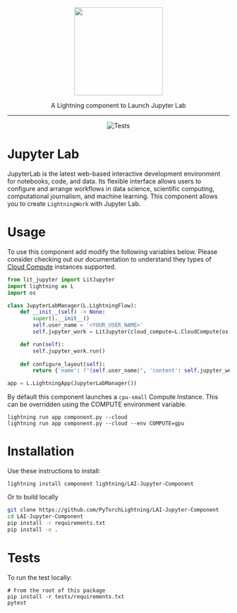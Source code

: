 <!---:lai-name: Slack Messenger--->

<div align="center">
<img src="https://jupyter.org/assets/homepage/main-logo.svg" width="200px">

A Lightning component to Launch Jupyter Lab
______________________________________________________________________

![Tests](https://github.com/PyTorchLightning/LAI-Jupyter-Component/actions/workflows/ci-testing.yml/badge.svg)
</div>

# Jupyter Lab
JupyterLab is the latest web-based interactive development environment for notebooks, code, and data. Its flexible interface allows users to configure and arrange workflows in data science, scientific computing, computational journalism, and machine learning. This component allows you to create `LightningWork` with Jupyter Lab.

# Usage
To use this component add modify the following variables below. Please consider checking out our documentation to understand they types of [Cloud Compute](https://lightning.ai/lightning-docs/core_api/lightning_work/compute.html) instances supported.

```python
from lit_jupyter import LitJupyter
import lightning as L
import os

class JupyterLabManager(L.LightningFlow):
    def __init__(self) -> None:
        super().__init__()
        self.user_name = '<YOUR_USER_NAME>'
        self.jupyter_work = LitJupyter(cloud_compute=L.CloudCompute(os.getenv("COMPUTE", "<COMPUTE_INSTANCE>")))

    def run(self):
        self.jupyter_work.run()
    
    def configure_layout(self):
        return {'name': f"{self.user_name}", 'content': self.jupyter_work}

app = L.LightningApp(JupyterLabManager())
```

By default this component launches a `cpu-small` Compute Instance. This can be overridden using the COMPUTE environment variable.


```
lightning run app component.py --cloud
lightning run app component.py --cloud --env COMPUTE=gpu
```


# Installation
Use these instructions to install:

<!---:lai-install:--->
```
lightning install component lightning/LAI-Jupyter-Component
```

Or to build locally
```bash
git clone https://github.com/PyTorchLightning/LAI-Jupyter-Component
cd LAI-Jupyter-Component
pip install -r requirements.txt
pip install -e .
```

# Tests
To run the test locally:
```
# From the root of this package
pip install -r tests/requirements.txt
pytest
```
